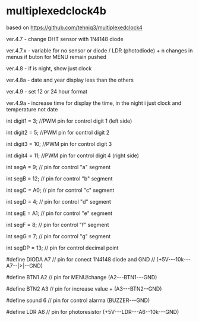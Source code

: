 # multiplexedclock4b
based on https://github.com/tehniq3/multiplexedclock4


ver.4.7 - change DHT sensor with 1N4148 diode

ver.4.7.x - variable for no sensor or diode / LDR (photodiode) + n changes in menus if buton for MENU remain pushed

ver.4.8 - if is night, show just clock

ver.4.8a - date and year display less than the others

ver.4.9 - set 12 or 24 hour format

ver.4.9a - increase time for display the time, in the night i just clock and temperature not date


int digit1 =  3; //PWM pin for control digit 1 (left side)

int digit2 =  5; //PWM pin for control digit 2

int digit3 = 10; //PWM pin for control digit 3

int digit4 = 11; //PWM pin for control digit 4 (right side)

int segA =   9; // pin for control "a" segment

int segB =  12; // pin for control "b" segment

int segC =  A0; // pin for control "c" segment

int segD =   4; // pin for control "d" segment

int segE =  A1; // pin for control "e" segment

int segF =   8; // pin for control "f" segment

int segG =   7; // pin for control "g" segment

int segDP = 13; // pin for control decimal point

#define DIODA A7  // pin for conect 1N4148 diode and GND
                  // (+5V---10k---A7--|>|--GND)      
                  
#define BTN1 A2   // pin for MENU/change  (A2---BTN1---GND)

#define BTN2 A3   // pin for increase value + (A3---BTN2--GND)

#define sound 6 // pin for control alarma (BUZZER---GND)

#define LDR A6  // pin for photoresistor (+5V---LDR---A6--10k---GND)                 

